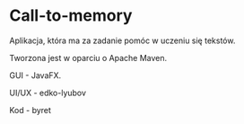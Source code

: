 # Call-to-memory

Aplikacja, która ma za zadanie pomóc w uczeniu się tekstów.

Tworzona jest w oparciu o Apache Maven.

GUI - JavaFX.

UI/UX - edko-lyubov

Kod - byret
